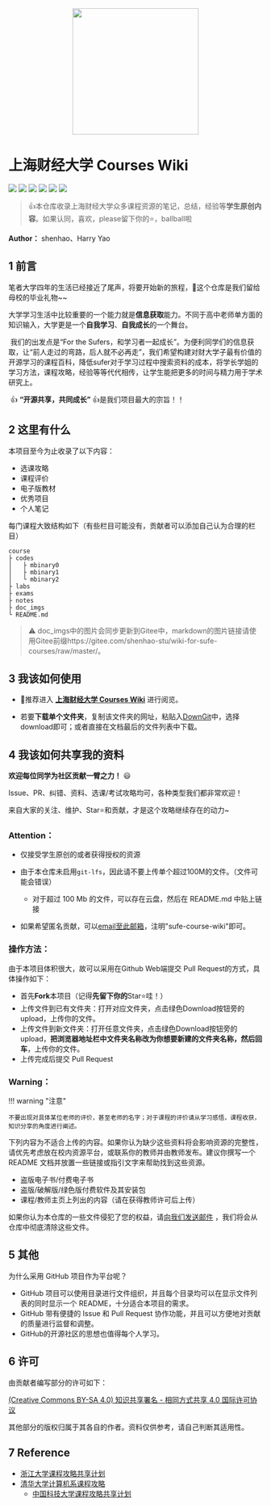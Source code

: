 <div align=center>
<a href="https://www.sufe.edu.cn/"><img src="https://gitee.com/shenhao-stu/wiki-for-sufe-courses/raw/master/sufe_logo.png" width="250" ></a>
</div>

# 上海财经大学 Courses Wiki
[![](https://img.shields.io/github/watchers/shenhao-stu/WiKi-for-Sufe-Courses.svg?style=flat)](https://github.com/shenhao-stu/WiKi-for-Sufe-Courses/watchers)
[![](https://img.shields.io/github/stars/shenhao-stu/WiKi-for-Sufe-Courses.svg?style=flat)](https://github.com/shenhao-stu/WiKi-for-Sufe-Courses/stargazers)
[![](https://img.shields.io/github/forks/shenhao-stu/WiKi-for-Sufe-Courses.svg?style=flat)](https://github.com/shenhao-stu/WiKi-for-Sufe-Courses/network/members)
[![](https://img.shields.io/github/issues-pr-closed-raw/shenhao-stu/WiKi-for-Sufe-Courses.svg?style=flat)](https://github.com/shenhao-stu/WiKi-for-Sufe-Courses/issues)
![](https://img.shields.io/github/repo-size/shenhao-stu/WiKi-for-Sufe-Courses.svg?style=flat)
[![](https://github.com/shenhao-stu/WiKi-for-Sufe-Courses/actions/workflows/CI.yml/badge.svg?branch=master)](https://github.com/shenhao-stu/WiKi-for-Sufe-Courses/actions/workflows/CI.yml)

> 👍本仓库收录上海财经大学众多课程资源的笔记，总结，经验等**学生原创内容**。如果认同，喜欢，please留下你的⭐，ballball啦

**Author：** shenhao、Harry Yao

## 1 前言

​		笔者大学四年的生活已经接近了尾声，将要开始新的旅程，🎉这个仓库是我们留给母校的毕业礼物~~

​		大学学习生活中比较重要的一个能力就是**信息获取**能力。不同于高中老师单方面的知识输入，大学更是一个**自我学习**、**自我成长**的一个舞台。

​		我们的出发点是“For the Sufers，和学习者一起成长”。为便利同学们的信息获取，让“前人走过的弯路，后人就不必再走”，我们希望构建对财大学子最有价值的开源学习的课程百科，降低sufer对于学习过程中搜索资料的成本，将学长学姐的学习方法，课程攻略，经验等等代代相传，让学生能把更多的时间与精力用于学术研究上。

​		👍 **“开源共享，共同成长”** 👍是我们项目最大的宗旨！！

## 2 这里有什么

本项目至今为止收录了以下内容：

- 选课攻略
- 课程评价
- 电子版教材
- 优秀项目
- 个人笔记

每门课程大致结构如下（有些栏目可能没有，贡献者可以添加自己认为合理的栏目）

```
course
├ codes
│   ├ mbinary0
│   ├ mbinary1
│   └ mbinary2
├ labs
├ exams
├ notes
├ doc_imgs
└ README.md
```

> ⚠ doc_imgs中的图片会同步更新到Gitee中，markdown的图片链接请使用Gitee前缀https://gitee.com/shenhao-stu/wiki-for-sufe-courses/raw/master/。

## 3 我该如何使用

- 👀推荐进入 [**上海财经大学 Courses Wiki**](https://shenhao-stu.github.io/WiKi-for-Sufe-Courses/) 进行阅览。

- 若要**下载单个文件夹**，复制该文件夹的网址，粘贴入[DownGit](https://minhaskamal.github.io/DownGit/#/home)中，选择download即可；或者直接在文档最后的文件列表中下载。

## 4 我该如何共享我的资料

**欢迎每位同学为社区贡献一臂之力！** 😃

Issue、PR、纠错、资料、选课/考试攻略均可，各种类型我们都非常欢迎！

来自大家的关注、维护、Star⭐和贡献，才是这个攻略继续存在的动力~

### **Attention：**

- 仅接受学生原创的或者获得授权的资源
- 由于本仓库未启用`git-lfs`，因此请不要上传单个超过100M的文件。（文件可能会错误）
  - 对于超过 100 Mb 的文件，可以存在云盘，然后在 README.md 中贴上链接

- 如果希望匿名贡献，可以[email至此邮箱](mailto:shenhao0223@163.sufe.edu.cn)，注明"sufe-course-wiki"即可。

### **操作方法：**

由于本项目体积很大，故可以采用在Github Web端提交 Pull Request的方式，具体操作如下：

- 首先**Fork**本项目（记得**先留下你的**Star⭐哇！）
- 上传文件到已有文件夹：打开对应文件夹，点击绿色Download按钮旁的upload，上传你的文件。
- 上传文件到新文件夹：打开任意文件夹，点击绿色Download按钮旁的upload，**把浏览器地址栏中文件夹名称改为你想要新建的文件夹名称，然后回车**，上传你的文件。
- 上传完成后提交 Pull Request

### **Warning：**

!!! warning "注意"

    不要出现对具体某位老师的评价，甚至老师的名字；对于课程的评价请从学习感悟，课程收获，知识分享的角度进行阐述。


下列内容为不适合上传的内容。如果你认为缺少这些资料将会影响资源的完整性，请优先考虑放在校内资源平台，或联系你的教师并由教师发布。建议你撰写一个 README 文档并放置一些链接或指引文字来帮助找到这些资源。

- 盗版电子书/付费电子书
- 盗版/破解版/绿色版付费软件及其安装包
- 课程/教师主页上列出的内容（请在获得教师许可后上传）

如果你认为本仓库的一些文件侵犯了您的权益，请[向我们发送邮件](mailto:shenhao0223@163.sufe.edu.cn) ，我们将会从仓库中彻底清除这些文件。

## 5 其他

为什么采用 GitHub 项目作为平台呢？

- GitHub 项目可以使用目录进行文件组织，并且每个目录均可以在显示文件列表的同时显示一个 README，十分适合本项目的需求。
- GitHub 带有便捷的 Issue 和 Pull Request 协作功能，并且可以方便地对贡献的质量进行监督和调整。
- GitHub的开源社区的思想也值得每个人学习。

## 6 许可

由贡献者编写部分的许可如下：

[(Creative Commons BY-SA 4.0) 知识共享署名 - 相同方式共享 4.0 国际许可协议](https://creativecommons.org/licenses/by-nc-sa/4.0/deed.zh)

其他部分的版权归属于其各自的作者。资料仅供参考，请自己判断其适用性。

## 7 Reference

- [浙江大学课程攻略共享计划](https://github.com/QSCTech/zju-icicles)
- [清华大学计算机系课程攻略](https://github.com/PKUanonym/REKCARC-TSC-UHT)
  - [中国科技大学课程攻略共享计划](https://github.com/USTC-Resource/USTC-Course)